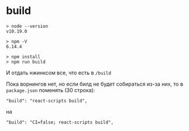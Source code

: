 
# build

```
> node --version
v10.19.0

> npm -V
6.14.4
```

```
> npm install
> npm run build
```

И отдать нжинксом все, что есть в `/build`

Пока ворнингов нет, но если билд не будет собираться из-за них, то в `package.json` поменять (30 строка):

```
"build": "react-scripts build",
```

на

```
"build": "CI=false; react-scripts build",
```